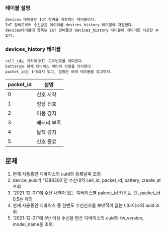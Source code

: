 ### 테이블 설명
    devices 테이블은 IoT 장비를 저장하는 테이블이다.
    IoT 장비로부터 수신받은 데이터를 devices_history 테이블에 저장한다.
    devices테이블에 등록된 IoT 장비들만 devices_history 테이블에 데이터를 저장할 수 있다.

### devices_history 테이블
    cell_id는 기지국(KT) 고유번호를 의미한다.
    battery는 현재 디바이스 배터리 잔량을 의미한다.
    packet_id는 1~5까지 있고, 설명은 아래 테이블을 참고하자.

|packet_id|설명|
|---|---|
|0|신호 시작|
|1|정상 신호|
|2|이동 감지|
|3|배터리 부족|
|4|탈착 감지|
|5|신호 종료|

## 문제

1.  현재 사용중인 디바이스의 uuid와 등록날짜 조회
2.  device_euid가 '1388300'인 수신내역 cell_id, packet_id, battery, create_at 조회
3.  '2021-12-07'에 수신 내역이 있는 디바이스별 pakcet_id 카운트.
    단, packet_id 0,5는 제외
4.  현재 사용중인 디바이스 중 한번도 수신신호를 보낸적이 없는 디바이스의 uuid 조회.
5.  '2021-12-07'에 5번 이상 수신을 받은 디바이스의 uuid와 fw_version, model_name을 조회.